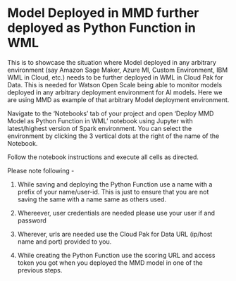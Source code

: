 # Model Deployed in MMD further deployed as Python Function in WML

This is to showcase the situation where Model deployed in any arbitrary environment (say Amazon Sage Maker, Azure Ml, Custom Environment, IBM WML in Cloud, etc.) needs to be further deployed in WML in Cloud Pak for Data. This is needed for Watson Open Scale being able to monitor models deployed in any arbitrary deployment environment for AI models. Here we are using MMD as example of that arbitrary Model deployment environment.

Navigate to the ‘Notebooks’ tab of your project and open ‘Deploy MMD Model as Python Function in WML’ notebook using Jupyter with latest/highest version of Spark environment. You can select the environment by clicking the 3 vertical dots at the right of the name of the Notebook. 

Follow the notebook instructions and execute all cells as directed.

Please note following -

1. While saving and deploying the Python Function use a name with a prefix of your name/user-id. This is just to ensure that you are not saving the same with a name same as others used.

2. Whereever, user credentials are needed please use your user if and password

3. Wherever, urls are needed use the Cloud Pak for Data URL (ip/host name and port) provided to you.

4. While creating the Python Function use the scoring URL and access token you got when you deployed the MMD model in one of the previous steps.
